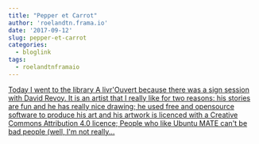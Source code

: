 ```yaml
---
title: "Pepper et Carrot"
author: 'roelandtn.frama.io'
date: '2017-09-12'
slug: pepper-et-carrot
categories:
  - bloglink
tags:
  - roelandtnframaio
---
```


[Today I went to the library A livr'Ouvert because there was a sign session with David Revoy. It is an artist that I really like for two reasons: his stories are fun and he has really nice drawing; he used free and opensource software to produce his art and his artwork is licenced with a Creative Commons Attribution 4.0 licence; People who like Ubuntu MATE can't be bad people (well, I'm not really...<click to read more>](https://roelandtn.frama.io/post/pepper-et-carrot/)

